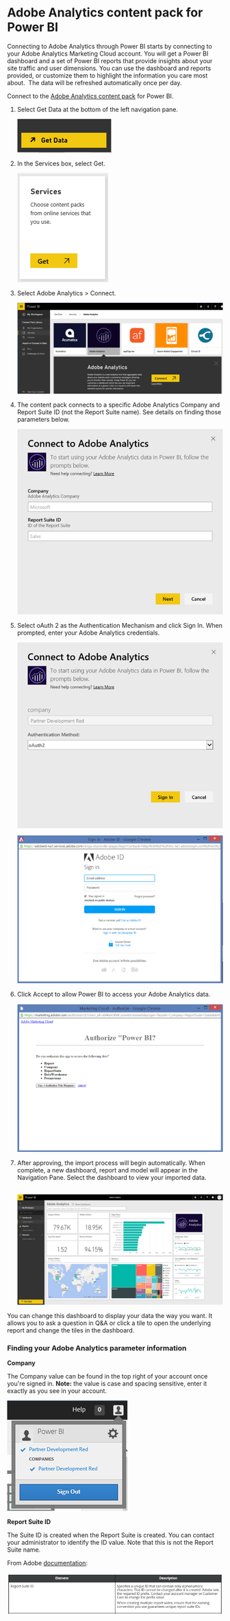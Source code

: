 ﻿<properties 
   pageTitle="Adobe Analytics content pack for Power BI"
   description="Adobe Analytics content pack for Power BI"
   services="powerbi" 
   documentationCenter="" 
   authors="maggiesMSFT" 
   manager="mblythe" 
   editor=""
   tags=""/>
 
<tags
   ms.service="powerbi"
   ms.devlang="NA"
   ms.topic="article"
   ms.tgt_pltfrm="NA"
   ms.workload="powerbi"
   ms.date="09/28/2015"
   ms.author="maggies"/>
# Adobe Analytics content pack for Power BI

Connecting to Adobe Analytics through Power BI starts by connecting to your Adobe Analytics Marketing Cloud account. You will get a Power BI dashboard and a set of Power BI reports that provide insights about your site traffic and user dimensions. You can use the dashboard and reports provided, or customize them to highlight the information you care most about.  The data will be refreshed automatically once per day.

Connect to the [Adobe Analytics content pack](https://app.powerbi.com/getdata/services/adobe-analytics) for Power BI.

1.  Select Get Data at the bottom of the left navigation pane.

	![](media/powerbi-content-pack-adobe-analytics/getdata.png)

2.  In the Services box, select Get.

	![](media/powerbi-content-pack-adobe-analytics/services.PNG)

3.  Select Adobe Analytics \> Connect.

	![](media/powerbi-content-pack-adobe-analytics/connect.PNG)

4.  The content pack connects to a specific Adobe Analytics Company and Report Suite ID (not the Report Suite name). See details on finding those parameters below.

	![](media/powerbi-content-pack-adobe-analytics/parameters.PNG)

5. Select oAuth 2 as the Authentication Mechanism and click Sign In. When prompted, enter your Adobe Analytics credentials. 

	![](media/powerbi-content-pack-adobe-analytics/Creds.PNG)

	![](media/powerbi-content-pack-adobe-analytics/adobe_signin.PNG)

6.  Click Accept to allow Power BI to access your Adobe Analytics data.

	![](media/powerbi-content-pack-adobe-analytics/adobe_authorize.PNG)

7. After approving, the import process will begin automatically. When complete, a new dashboard, report and model will appear in the Navigation Pane. Select the dashboard to view your imported data.

	 ![](media/powerbi-content-pack-adobe-analytics/Dashboard.png)

You can change this dashboard to display your data the way you want. It allows you to ask a question in Q&A or click a tile to open the underlying report and change the tiles in the dashboard.

### Finding your Adobe Analytics parameter information

**Company**

The Company value can be found in the top right of your account once you're signed in. **Note:**﻿ the value is case and spacing sensitive, enter it exactly as you see in your account.

![](media/powerbi-content-pack-adobe-analytics/adobe_companies.PNG)

**Report Suite ID**

The Suite ID is created when the Report Suite is created. You can contact your administrator to identify the ID value. Note that this is not the Report Suite name.

From Adobe [documentation](https://marketing.adobe.com/resources/help/en_US/reference/new_report_suite.html%20):

![](media/powerbi-content-pack-adobe-analytics/ReportSuiteID.PNG)

